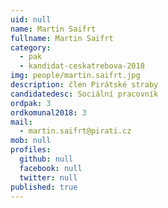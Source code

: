 ```yaml
---
uid: null
name: Martin Saifrt
fullname: Martin Saifrt
category:
  - pak
  - kandidat-ceskatrebova-2018
img: people/martin.saifrt.jpg
description: člen Pirátské straby
candidatedesc: Sociální pracovník
ordpak: 3
ordkomunal2018: 3
mail:
  - martin.saifrt@pirati.cz
mob: null
profiles:
  github: null
  facebook: null
  twitter: null
published: true
---
```


